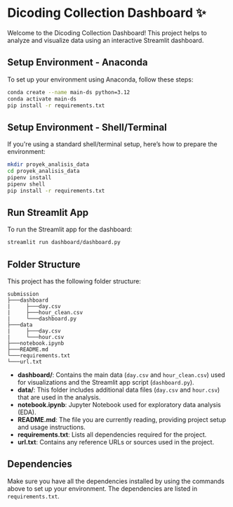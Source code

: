 # Dicoding Collection Dashboard ✨

Welcome to the Dicoding Collection Dashboard! This project helps to analyze and visualize data using an interactive Streamlit dashboard.

## Setup Environment - Anaconda

To set up your environment using Anaconda, follow these steps:

```sh
conda create --name main-ds python=3.12
conda activate main-ds
pip install -r requirements.txt
```

## Setup Environment - Shell/Terminal

If you're using a standard shell/terminal setup, here’s how to prepare the environment:

```sh
mkdir proyek_analisis_data
cd proyek_analisis_data
pipenv install
pipenv shell
pip install -r requirements.txt
```

## Run Streamlit App

To run the Streamlit app for the dashboard:

```sh
streamlit run dashboard/dashboard.py
```

## Folder Structure

This project has the following folder structure:

```
submission
├───dashboard
|     ├───day.csv
|     ├───hour_clean.csv
|     └───dashboard.py
├───data
|     ├───day.csv
|     └───hour.csv
├───notebook.ipynb
├───README.md
└───requirements.txt
└───url.txt
```

- **dashboard/**: Contains the main data (`day.csv` and `hour_clean.csv`) used for visualizations and the Streamlit app script (`dashboard.py`).
- **data/**: This folder includes additional data files (`day.csv` and `hour.csv`) that are used in the analysis.
- **notebook.ipynb**: Jupyter Notebook used for exploratory data analysis (EDA).
- **README.md**: The file you are currently reading, providing project setup and usage instructions.
- **requirements.txt**: Lists all dependencies required for the project.
- **url.txt**: Contains any reference URLs or sources used in the project.

## Dependencies

Make sure you have all the dependencies installed by using the commands above to set up your environment. The dependencies are listed in `requirements.txt`.